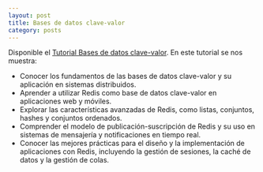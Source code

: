 ```yaml
---
layout: post
title: Bases de datos clave-valor
category: posts
---
```


Disponible el [Tutorial Bases de datos clave-valor](https://ualmtorres.github.io/TutorialExpressCassandraPedidos//). En este tutorial se nos muestra:

* Conocer los fundamentos de las bases de datos clave-valor y su aplicación en sistemas distribuidos.
* Aprender a utilizar Redis como base de datos clave-valor en aplicaciones web y móviles.
* Explorar las características avanzadas de Redis, como listas, conjuntos, hashes y conjuntos ordenados.
* Comprender el modelo de publicación-suscripción de Redis y su uso en sistemas de mensajería y notificaciones en tiempo real.
* Conocer las mejores prácticas para el diseño y la implementación de aplicaciones con Redis, incluyendo la gestión de sesiones, la caché de datos y la gestión de colas.
